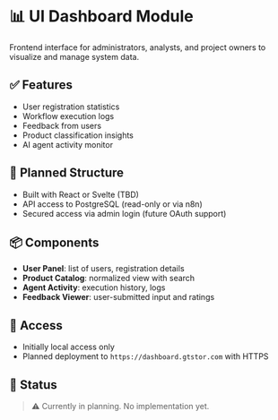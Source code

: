 # 📊 UI Dashboard Module

Frontend interface for administrators, analysts, and project owners to visualize and manage system data.

## ✅ Features

- User registration statistics
- Workflow execution logs
- Feedback from users
- Product classification insights
- AI agent activity monitor

## 🧱 Planned Structure

- Built with React or Svelte (TBD)
- API access to PostgreSQL (read-only or via n8n)
- Secured access via admin login (future OAuth support)

## 📦 Components

- **User Panel**: list of users, registration details
- **Product Catalog**: normalized view with search
- **Agent Activity**: execution history, logs
- **Feedback Viewer**: user-submitted input and ratings

## 🔐 Access

- Initially local access only
- Planned deployment to `https://dashboard.gtstor.com` with HTTPS

## 📍 Status

> ⚠️ Currently in planning. No implementation yet.
